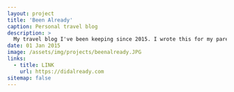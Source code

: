 ```yaml
---
layout: project
title: 'Been Already'
caption: Personal travel blog
description: >
  My travel blog I've been keeping since 2015. I wrote this for my parents so they can keep up with what I'm doing. Usually, I'm up to no good.
date: 01 Jan 2015
image: /assets/img/projects/beenalready.JPG
links:
  - title: LINK
    url: https://didalready.com
sitemap: false
---
```

